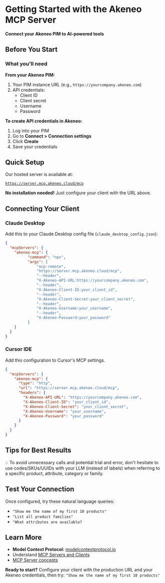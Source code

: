 # Getting Started with the Akeneo MCP Server

**Connect your Akeneo PIM to AI-powered tools**

## Before You Start

### What you'll need

**From your Akeneo PIM:**

1. Your PIM instance URL (e.g., `https://yourcompany.akeneo.com`)
2. API credentials:
    - Client ID
    - Client secret
    - Username
    - Password

**To create API credentials in Akeneo:**

1. Log into your PIM
2. Go to **Connect > Connection settings**
3. Click **Create**
4. Save your credentials

## Quick Setup

Our hosted server is available at:

[`https://server.mcp.akeneo.cloud/mcp`](https://server.mcp.akeneo.cloud/mcp)

**No installation needed!** Just configure your client with the URL above.

## Connecting Your Client

### Claude Desktop

Add this to your Claude Desktop config file (`claude_desktop_config.json`):

```json
{
  "mcpServers": {
    "akeneo-mcp": {
          "command": "npx",
          "args": [
              "mcp-remote",
              "https://server.mcp.akeneo.cloud/mcp",
              "--header",
              "X-Akeneo-API-URL:https://yourcompany.akeneo.com",
              "--header",
              "X-Akeneo-Client-ID:your_client_id",
              "--header",
              "X-Akeneo-Client-Secret:your_client_secret",
              "--header",
              "X-Akeneo-Username:your_username",
              "--header",
              "X-Akeneo-Password:your_password"
          ]
    }
  }
}
```

### Cursor IDE

Add this configuration to Cursor's MCP settings.

```json
{
  "mcpServers": {
    "akeneo-mcp": {
      "type": "http",
      "url": "https://server.mcp.akeneo.cloud/mcp",
      "headers": {
        "X-Akeneo-API-URL": "https://yourcompany.akeneo.com",
        "X-Akeneo-Client-ID": "your_client_id",
        "X-Akeneo-Client-Secret": "your_client_secret",
        "X-Akeneo-Username": "your_username",
        "X-Akeneo-Password": "your_password"
      }
    }
  }
}
```

## Tips for Best Results

💡 To avoid unnecessary calls and potential trial and error, don't hesitate to use codes/SKUs/UUIDs with your LLM (instead of labels) when referring to a specific product, attribute, category or family.

## Test Your Connection

Once configured, try these natural language queries:

- `"Show me the name of my first 10 products"`
- `"List all product families"`
- `"What attributes are available?`

## Learn More

- **Model Context Protocol:** [modelcontextprotocol.io](https://modelcontextprotocol.io/)
- Understand [MCP Servers and Clients](https://modelcontextprotocol.io/docs/learn/architecture)
- [MCP Server concepts](https://modelcontextprotocol.io/docs/learn/server-concepts)

**Ready to start?** Configure your client with the production URL and your Akeneo credentials, then try: `"Show me the name of my first 10 products"`